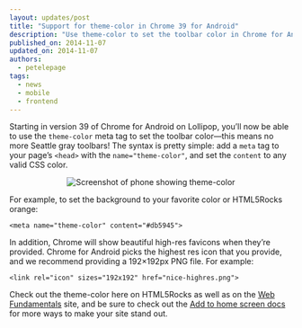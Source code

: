 ```yaml
---
layout: updates/post
title: "Support for theme-color in Chrome 39 for Android"
description: "Use theme-color to set the toolbar color in Chrome for Android."
published_on: 2014-11-07
updated_on: 2014-11-07
authors:
  - petelepage
tags:
  - news
  - mobile
  - frontend
---
```


Starting in version 39 of Chrome for Android on Lollipop, you’ll now be able
to use the `theme-color` meta tag to set the toolbar color—this means no more
Seattle gray toolbars! The syntax is pretty simple: add a `meta` tag to your
page’s `<head>` with the `name="theme-color"`, and set the `content` to any
valid CSS color.  

<p style="text-align: center;">
  <img src="{{site.WFBaseUrl}}/updates/images/theme-color-ss.png" alt="Screenshot of phone showing theme-color" />
</p>

For example, to set the background to your favorite color or HTML5Rocks orange:

`<meta name="theme-color" content="#db5945">`

In addition, Chrome will show beautiful high-res favicons when they’re
provided. Chrome for Android picks the highest res icon that you provide,
and we recommend providing a 192&times;192px PNG file. For example:

`<link rel="icon" sizes="192x192" href="nice-highres.png">`

Check out the theme-color here on HTML5Rocks as well as on the [Web
Fundamentals](https://developers.google.com/web/fundamentals/) site, and be sure
to check out the
[Add to home screen docs](https://developer.chrome.com/multidevice/android/installtohomescreen)
for more ways to make your site stand out.
